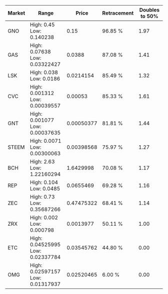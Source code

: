 | Market | Range | Price| Retracement | Doubles to 50% |
| --- | --- | --- | --- | --- |
| GNO | High: 0.45<br />Low: 0.140238 | 0.15 | 96.85 % | 1.97 |
| GAS | High: 0.07638<br />Low: 0.03322427 | 0.0388 | 87.08 % | 1.41 |
| LSK | High: 0.038<br />Low: 0.0186 | 0.0214154 | 85.49 % | 1.32 |
| CVC | High: 0.001312<br />Low: 0.00039557 | 0.00053 | 85.33 % | 1.61 |
| GNT | High: 0.001077<br />Low: 0.00037635 | 0.00050377 | 81.81 % | 1.44 |
| STEEM | High: 0.0071<br />Low: 0.00300063 | 0.00398568 | 75.97 % | 1.27 |
| BCH | High: 2.63<br />Low: 1.22160294 | 1.6429998 | 70.08 % | 1.17 |
| REP | High: 0.104<br />Low: 0.0485 | 0.0655469 | 69.28 % | 1.16 |
| ZEC | High: 0.73<br />Low: 0.35687266 | 0.47475322 | 68.41 % | 1.14 |
| ZRX | High: 0.002<br />Low: 0.000798 | 0.0013977 | 50.11 % | 1.00 |
| ETC | High: 0.04525995<br />Low: 0.02337784 | 0.03545762 | 44.80 % | 0.00 |
| OMG | High: 0.02597157<br />Low: 0.01317937 | 0.02520465 | 6.00 % | 0.00 |
